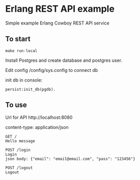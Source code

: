 # Erlang REST API example
Simple example Erlang Cowboy REST API service
## To start
```
make run-local
```
Install Postgres and create database and postgres user.

Edit config /config/sys.config to connect db

init db in console:
```
persist:init_db(pgdb).
```
## To use
Url for API http://localhost:8080

content-type: application/json
```
GET /
Hello message

POST /login
Login
json body: {"email": "email@email.com", "pass": "123456"} 

POST /logout
Logout
```